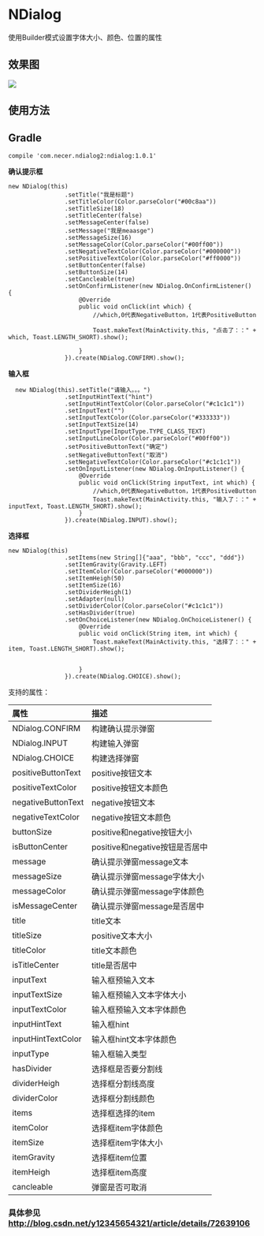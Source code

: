 # NDialog
使用Builder模式设置字体大小、颜色、位置的属性


## 效果图
![](https://github.com/yannecer/NDialog/blob/master/app/ndialog.gif)



## 使用方法

## Gradle

```
compile 'com.necer.ndialog2:ndialog:1.0.1'
```

**确认提示框**
```
new NDialog(this)
                .setTitle("我是标题")
                .setTitleColor(Color.parseColor("#00c8aa"))
                .setTitleSize(18)
                .setTitleCenter(false)
                .setMessageCenter(false)
                .setMessage("我是meaasge")
                .setMessageSize(16)
                .setMessageColor(Color.parseColor("#00ff00"))
                .setNegativeTextColor(Color.parseColor("#000000"))
                .setPositiveTextColor(Color.parseColor("#ff0000"))
                .setButtonCenter(false)
                .setButtonSize(14)
                .setCancleable(true)
                .setOnConfirmListener(new NDialog.OnConfirmListener() {
                    @Override
                    public void onClick(int which) {
                        //which,0代表NegativeButton，1代表PositiveButton

                        Toast.makeText(MainActivity.this, "点击了：：" + which, Toast.LENGTH_SHORT).show();

                    }
                }).create(NDialog.CONFIRM).show();

```
**输入框**

```
  new NDialog(this).setTitle("请输入。。。")
                .setInputHintText("hint")
                .setInputHintTextColor(Color.parseColor("#c1c1c1"))
                .setInputText("")
                .setInputTextColor(Color.parseColor("#333333"))
                .setInputTextSize(14)
                .setInputType(InputType.TYPE_CLASS_TEXT)
                .setInputLineColor(Color.parseColor("#00ff00"))
                .setPositiveButtonText("确定")
                .setNegativeButtonText("取消")
                .setNegativeTextColor(Color.parseColor("#c1c1c1"))
                .setOnInputListener(new NDialog.OnInputListener() {
                    @Override
                    public void onClick(String inputText, int which) {
                        //which,0代表NegativeButton，1代表PositiveButton
                        Toast.makeText(MainActivity.this, "输入了：：" + inputText, Toast.LENGTH_SHORT).show();
                    }
                }).create(NDialog.INPUT).show();
```
**选择框**
```
new NDialog(this)
                .setItems(new String[]{"aaa", "bbb", "ccc", "ddd"})
                .setItemGravity(Gravity.LEFT)
                .setItemColor(Color.parseColor("#000000"))
                .setItemHeigh(50)
                .setItemSize(16)
                .setDividerHeigh(1)
                .setAdapter(null)
                .setDividerColor(Color.parseColor("#c1c1c1"))
                .setHasDivider(true)
                .setOnChoiceListener(new NDialog.OnChoiceListener() {
                    @Override
                    public void onClick(String item, int which) {
                        Toast.makeText(MainActivity.this, "选择了：：" + item, Toast.LENGTH_SHORT).show();


                    }
                }).create(NDialog.CHOICE).show();
```


支持的属性：


| 属性| 描述|
|:---|:---|
| NDialog.CONFIRM| 构建确认提示弹窗 |
| NDialog.INPUT| 构建输入弹窗 |
| NDialog.CHOICE|构建选择弹窗 |
| positiveButtonText| positive按钮文本 |
| positiveTextColor| positive按钮文本颜色 |
| negativeButtonText| negative按钮文本 |
| negativeTextColor| negative按钮文本颜色 |
| buttonSize| positive和negative按钮大小 |
| isButtonCenter| positive和negative按钮是否居中 |
| message| 确认提示弹窗message文本 |
| messageSize| 确认提示弹窗message字体大小 |
| messageColor| 确认提示弹窗message字体颜色|
| isMessageCenter| 确认提示弹窗message是否居中 |
| title| title文本 |
| titleSize| positive文本大小 |
| titleColor| title文本颜色  |
| isTitleCenter| title是否居中|
| inputText| 输入框预输入文本 |
| inputTextSize| 输入框预输入文本字体大小 |
| inputTextColor| 输入框预输入文本字体颜色 |
| inputHintText| 输入框hint |
| inputHintTextColor| 输入框hint文本字体颜色 |
| inputType| 输入框输入类型 |
| hasDivider| 选择框是否要分割线|
| dividerHeigh| 选择框分割线高度|
| dividerColor| 选择框分割线颜色|
| items| 选择框选择的item|
| itemColor| 选择框item字体颜色|
| itemSize| 选择框item字体大小|
| itemGravity| 选择框item位置|
| itemHeigh| 选择框item高度|
| cancleable| 弹窗是否可取消|

### 具体参见 http://blog.csdn.net/y12345654321/article/details/72639106
